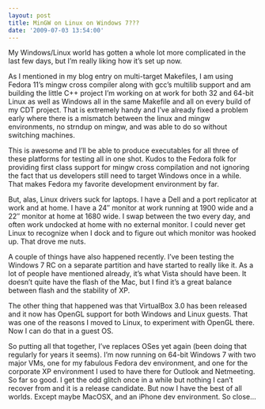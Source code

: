 ```yaml
---
layout: post
title: MinGW on Linux on Windows 7???
date: '2009-07-03 13:54:00'
---
```



My Windows/Linux world has gotten a whole lot more complicated in the last few days, but I’m really liking how it’s set up now.

As I mentioned in my blog entry on multi-target Makefiles, I am using Fedora 11’s mingw cross compiler along with gcc’s multilib support and am building the little C++ project I’m working on at work for both 32 and 64-bit Linux as well as Windows all in the same Makefile and all on every build of my CDT project. That is extremely handy and I’ve already fixed a problem early where there is a mismatch between the linux and mingw environments, no strndup on mingw, and was able to do so without switching machines.

This is awesome and I’ll be able to produce executables for all three of these platforms for testing all in one shot. Kudos to the Fedora folk for providing first class support for mingw cross compilation and not ignoring the fact that us developers still need to target Windows once in a while. That makes Fedora my favorite development environment by far.

But, alas, Linux drivers suck for laptops. I have a Dell and a port replicator at work and at home. I have a 24″ monitor at work running at 1900 wide and a 22″ monitor at home at 1680 wide. I swap between the two every day, and often work undocked at home with no external monitor. I could never get Linux to recognize when I dock and to figure out which monitor was hooked up. That drove me nuts.

A couple of things have also happened recently. I’ve been testing the Windows 7 RC on a separate partition and have started to really like it. As a lot of people have mentioned already, it’s what Vista should have been. It doesn’t quite have the flash of the Mac, but I find it’s a great balance between flash and the stability of XP.

The other thing that happened was that VirtualBox 3.0 has been released and it now has OpenGL support for both Windows and Linux guests. That was one of the reasons I moved to Linux, to experiment with OpenGL there. Now I can do that in a guest OS.

So putting all that together, I’ve replaces OSes yet again (been doing that regularly for years it seems). I’m now running on 64-bit Windows 7 with two major VMs, one for my fabulous Fedora dev environment, and one for the corporate XP environment I used to have there for Outlook and Netmeeting. So far so good. I get the odd glitch once in a while but nothing I can’t recover from and it is a release candidate. But now I have the best of all worlds. Except maybe MacOSX, and an iPhone dev environment. So close…


